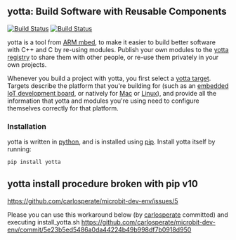 ## yotta: Build Software with Reusable Components
[![Build Status](https://travis-ci.org/ARMmbed/yotta.svg)](https://travis-ci.org/ARMmbed/yotta)
[![Build Status](https://circleci.com/gh/ARMmbed/yotta.svg?style=shield)](https://circleci.com/gh/ARMmbed/yotta)

yotta is a tool from [ARM mbed](https://mbed.org), to make it easier to build
better software with C++ and C by re-using modules. Publish your own modules to
the [yotta registry](http://yottabuild.org/) to share them with other people,
or re-use them privately in your own projects.

Whenever you build a project with yotta, you first select a [yotta
target](http://docs.yottabuild.org/tutorial/targets.html). Targets describe the
platform that you're building for (such as an [embedded IoT development
board](http://yottabuild.org/#/target/frdm-k64f-gcc), or natively for
[Mac](http://yottabuild.org/#/target/x86-osx-native) or
[Linux](http://yottabuild.org/#/target/x86-linux-native)), and provide all the
information that yotta and modules you're using need to configure themselves
correctly for that platform.

### Installation
yotta is written in
[python](https://www.python.org/downloads/release/python-279/), and is
installed using [pip](https://pip.pypa.io/en/stable/installing/).
Install yotta itself by running:

```bash
pip install yotta
```

## yotta install procedure broken with pip v10
https://github.com/carlosperate/microbit-dev-env/issues/5

Please you can use this workaround below (by [carlosperate](https://github.com/carlosperate) committed) and executing install_yotta.sh
https://github.com/carlosperate/microbit-dev-env/commit/5e23b5ed5486a0da44224b49b998df7b0918d950

